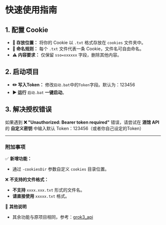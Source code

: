 # **快速使用指南**  

## **1. 配置 Cookie**  
- **📂 存放位置：** 将你的 Cookie 以 `.txt` 格式存放在 `cookies` 文件夹中。  
- **📌 命名规则：** 每个 `.txt` 文件代表一条 Cookie，文件名可自由命名。  
- **⚠️ 内容要求：** 仅保留 `sso=xxxxxx` 字段，删除其他内容。  

## **2. 启动项目**
- **✏️ 写入Token：** 修改`启动.bat`中的`Token`字段。默认为：123456
- **▶ 运行** `启动.bat` **一键启动**。  

## **3. 解决授权错误**  
如果遇到 **❌ "Unauthorized: Bearer token required"** 错误，请尝试在 **酒馆 API** 的 **自定义密钥** 中输入默认 Token：123456（或者你自己设定的Token）

---

### **附加事项**  
✅ **新增功能：**  
- 通过 `-cookiesDir` 参数自定义 `cookies` 目录位置。  

❌ **不支持的文件格式：**  
- **不支持** `xxxx.xxx.txt` 形式的文件名。  
- **请直接使用** `xxxxx.txt` 格式。  

📌 **其他说明**  
- 其余功能与原项目相同，参考：[grok3_api](https://github.com/orzogc/grok3_api)
